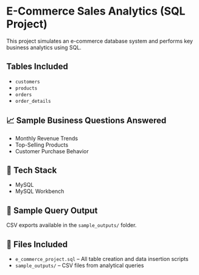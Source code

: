 
#  E-Commerce Sales Analytics (SQL Project)

This project simulates an e-commerce database system and performs key business analytics using SQL. 

## Tables Included
- `customers`
- `products`
- `orders`
- `order_details`

## 📈 Sample Business Questions Answered
- Monthly Revenue Trends
- Top-Selling Products
- Customer Purchase Behavior

## 🔧 Tech Stack
- MySQL
- MySQL Workbench

## 🧪 Sample Query Output
CSV exports available in the `sample_outputs/` folder.

## 📁 Files Included
- `e_commerce_project.sql` – All table creation and data insertion scripts
- `sample_outputs/` – CSV files from analytical queries
